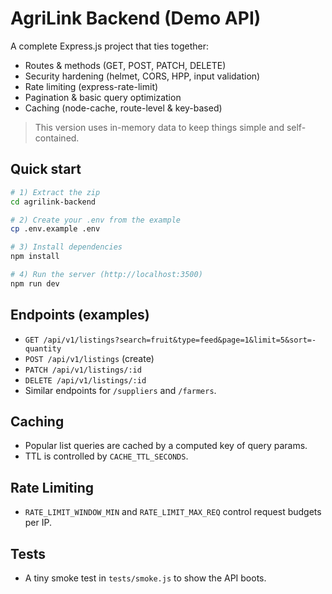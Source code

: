 # AgriLink Backend (Demo API)

A complete Express.js project that ties together:
- Routes & methods (GET, POST, PATCH, DELETE)
- Security hardening (helmet, CORS, HPP, input validation)
- Rate limiting (express-rate-limit)
- Pagination & basic query optimization
- Caching (node-cache, route-level & key-based)

> This version uses in-memory data to keep things simple and self-contained.

## Quick start

```bash
# 1) Extract the zip
cd agrilink-backend

# 2) Create your .env from the example
cp .env.example .env

# 3) Install dependencies
npm install

# 4) Run the server (http://localhost:3500)
npm run dev
```

## Endpoints (examples)

- `GET /api/v1/listings?search=fruit&type=feed&page=1&limit=5&sort=-quantity`
- `POST /api/v1/listings` (create)
- `PATCH /api/v1/listings/:id`
- `DELETE /api/v1/listings/:id`
- Similar endpoints for `/suppliers` and `/farmers`.

## Caching
- Popular list queries are cached by a computed key of query params.
- TTL is controlled by `CACHE_TTL_SECONDS`.

## Rate Limiting
- `RATE_LIMIT_WINDOW_MIN` and `RATE_LIMIT_MAX_REQ` control request budgets per IP.

## Tests
- A tiny smoke test in `tests/smoke.js` to show the API boots.